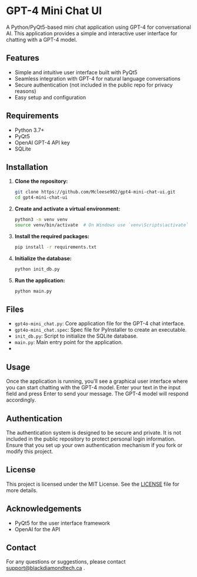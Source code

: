 # GPT-4 Mini Chat UI

A Python/PyQt5-based mini chat application using GPT-4 for conversational AI. This application provides a simple and interactive user interface for chatting with a GPT-4 model.

## Features

- Simple and intuitive user interface built with PyQt5
- Seamless integration with GPT-4 for natural language conversations
- Secure authentication (not included in the public repo for privacy reasons)
- Easy setup and configuration

## Requirements

- Python 3.7+
- PyQt5
- OpenAI GPT-4 API key
- SQLite

## Installation

1. **Clone the repository:**

    ```bash
    git clone https://github.com/Mcleese902/gpt4-mini-chat-ui.git
    cd gpt4-mini-chat-ui
    ```

2. **Create and activate a virtual environment:**

    ```bash
    python3 -m venv venv
    source venv/bin/activate  # On Windows use `venv\Scripts\activate`
    ```

3. **Install the required packages:**

    ```bash
    pip install -r requirements.txt
    ```

4. **Initialize the database:**

    ```bash
    python init_db.py
    ```

5. **Run the application:**

    ```bash
    python main.py
    ```

## Files

- `gpt4o-mini_chat.py`: Core application file for the GPT-4 chat interface.
- `gpt4o-mini_chat.spec`: Spec file for PyInstaller to create an executable.
- `init_db.py`: Script to initialize the SQLite database.
- `main.py`: Main entry point for the application.
-
## Usage

Once the application is running, you'll see a graphical user interface where you can start chatting with the GPT-4 model. Enter your text in the input field and press Enter to send your message. The GPT-4 model will respond accordingly.

## Authentication

The authentication system is designed to be secure and private. It is not included in the public repository to protect personal login information. Ensure that you set up your own authentication mechanism if you fork or modify this project.

## License

This project is licensed under the MIT License. See the [LICENSE](LICENSE) file for more details.

## Acknowledgements

- PyQt5 for the user interface framework
- OpenAI for the API

##  Contact

For any questions or suggestions, please contact support@blackdiamondtech.ca .
